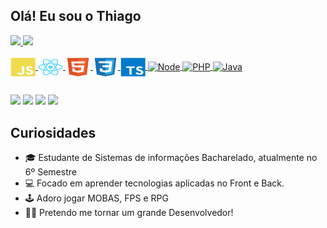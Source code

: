 ## Olá! Eu sou o Thiago 
 
  <div>
  <a href="https://github.com/thiaguera00">
  <img height="180em" src="https://github-readme-stats.vercel.app/api?username=thiaguera00&show_icons=true&theme=dark&include_all_commits=true&count_private=true"/>
  <img height="180em" src="https://github-readme-stats.vercel.app/api/top-langs/?username=thiaguera00&layout=compact&langs_count=7&theme=dark" />
</div>
 
 <div style="display: inline_block"><br>
  <img align="center" alt="Js" height="30" width="40" src="https://raw.githubusercontent.com/devicons/devicon/master/icons/javascript/javascript-plain.svg">
  <img align="center" alt="React" height="30" width="40" src="https://raw.githubusercontent.com/devicons/devicon/master/icons/react/react-original.svg">
  <img align="center" alt="HTML" height="30" width="40" src="https://raw.githubusercontent.com/devicons/devicon/master/icons/html5/html5-original.svg">
  <img align="center" alt="CSS" height="30" width="40" src="https://raw.githubusercontent.com/devicons/devicon/master/icons/css3/css3-original.svg">
  <img align="center" alt="Ts" height="30" width="40" src="https://raw.githubusercontent.com/devicons/devicon/master/icons/typescript/typescript-plain.svg">
  <img align="center" alt="Node" height="30" width="40" src="https://cdn.jsdelivr.net/gh/devicons/devicon/icons/nodejs/nodejs-original.svg">
  <img align="center" alt="PHP" height="40" width="50" src="https://cdn.jsdelivr.net/gh/devicons/devicon/icons/php/php-original.svg">
  <img align="center" alt="Java" height="40" width="50" src="https://cdn.jsdelivr.net/gh/devicons/devicon/icons/java/java-original-wordmark.svg">
 </div>
 
 ##
 
 <div>
  <a href="https://instagram.com/99thxxsv" target="_blank"><img src="https://img.shields.io/badge/-Instagram-%23E4405F?style=for-the-badge&logo=instagram&logoColor=white" target="_blank"></a>
  <a href="https://twitter.com/thxxsv" target="_blank"><img src = "https://img.shields.io/badge/Twitter-1DA1F2?style=for-the-badge&logo=twitter&logoColor=white"
   target="_blank"></a>      
  <a href= "https://www.linkedin.com/in/thiago-caetano-749354217/" target="_blank"><img src="https://img.shields.io/badge/LinkedIn-0077B5?style=for-the-badge&logo=linkedin&logoColor=white" target="_blank"></a>   
  <a href = "https://www.twitch.tv/elthiaguera" target="_blank"><img src = "https://img.shields.io/badge/Twitch-9146FF?style=for-the-badge&logo=twitch&logoColor=white"
   target="_blank"></a>
 </div> 
 
## Curiosidades
- 🎓 Estudante de Sistemas de informações Bacharelado, atualmente no 6º Semestre
- 💻 Focado em aprender tecnologias aplicadas no Front e Back.
- 🕹  Adoro jogar MOBAS, FPS e RPG 
- 👨‍💻 Pretendo me tornar um grande Desenvolvedor!
